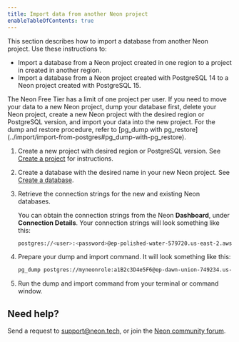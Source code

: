 ```yaml
---
title: Import data from another Neon project
enableTableOfContents: true
---
```


This section describes how to import a database from another Neon project. Use these instructions to:

- Import a database from a Neon project created in one region to a project in created in another region.
- Import a database from a Neon project created with PostgreSQL 14 to a Neon project created with PostgreSQL 15.

<Admonition type="note">
The Neon Free Tier has a limit of one project per user. If you need to move your data to a new Neon project, dump your database first, delete your Neon project, create a new Neon project with the desired region or PostgreSQL version, and import your data into the new project. For the dump and restore procedure, refer to [pg_dump with pg_restore](../import/import-from-postgres#pg_dump-with-pg_restore).
</Admonition>

1. Create a new project with desired region or PostgreSQL version. See [Create a project](../manage/projects#create-a-project) for instructions.

2. Create a database with the desired name in your new Neon project. See [Create a database](../manage/databases#create-a-database).

3. Retrieve the connection strings for the new and existing Neon databases.

    You can obtain the connection strings from the Neon **Dashboard**, under **Connection Details**. Your connection strings will look something like this:

    ```bash
    postgres://<user>:<password>@ep-polished-water-579720.us-east-2.aws.neon.tech:5432/<dbname>
    ```

4. Prepare your dump and import command. It will look something like this:

    ```bash
    pg_dump postgres://myneonrole:a1B2c3D4e5F6@ep-dawn-union-749234.us-east-2.aws.neon.tech:5432/<dbname> | psql postgres://myneonrole:a1B2c3D4e5F6@ep-polished-water-579720.us-east-2.aws.neon.tech:5432/<dbname>
    ```

5. Run the dump and import command from your terminal or command window.

## Need help?

Send a request to [support@neon.tech](mailto:support@neon.tech), or join the [Neon community forum](https://community.neon.tech/).